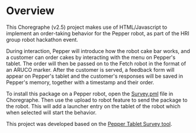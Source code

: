 # Overview

This Choregraphe (v2.5) project makes use of HTML/Javascript to implement an order-taking behavior for the Pepper robot, as part of the HRI group robot hackathon event. 

During interaction, Pepper will introduce how the robot cake bar works, and a customer can order cakes by interacting with the menu on Pepper's tablet. The order will then be passed on to the Fetch robot in the format of an ARUCO marker. After the customer is served, a feedback form will appear on Pepper's tablet and the customer's responses will be saved in Pepper's memory, together with a timestamp and their order.

To install this package on a Pepper robot, open the [Survey.pml](Survey.pml) file in Choregraphe. Then use the upload to robot feature to send the package to the robot. This will add a launcher entry on the tablet of the robot which when selected will start the behavior.

This project was developed based on the [Pepper Tablet Survey tool](https://github.com/tianleimin/PepperTabletSurvey).